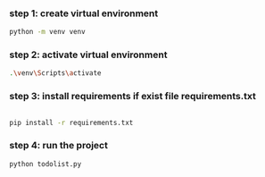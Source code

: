 ### step 1: create virtual environment
```bash
python -m venv venv
```

### step 2: activate virtual environment
```bash
.\venv\Scripts\activate
```

### step 3: install requirements if exist file requirements.txt
```bash

pip install -r requirements.txt
```

### step 4: run the project
```bash
python todolist.py

```